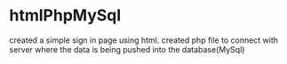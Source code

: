 # htmlPhpMySql

created a simple sign in page using html.
created php file to connect with server where the data is being pushed into the database(MySql)
